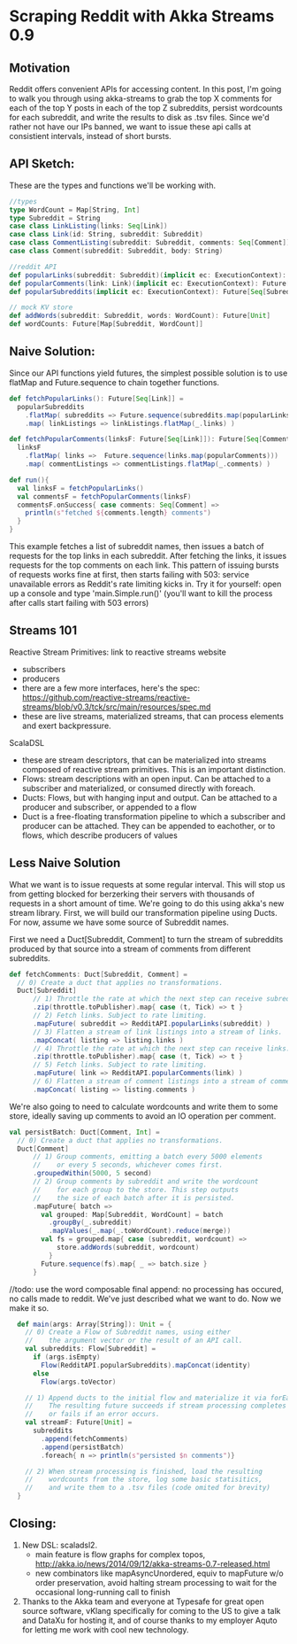 Scraping Reddit with Akka Streams 0.9
=====================================

Motivation
----------
Reddit offers convenient APIs for accessing content. In this post, I'm going to walk you through using akka-streams to grab the top X comments for each of the top Y posts in each of the top Z subreddits, persist wordcounts for each subreddit, and write the results to disk as .tsv files. Since we'd rather not have our IPs banned, we want to issue these api calls at consistient intervals, instead of short bursts. 

API Sketch:
-----------

These are the types and functions we'll be working with.

```scala
//types
type WordCount = Map[String, Int] 
type Subreddit = String  
case class LinkListing(links: Seq[Link])
case class Link(id: String, subreddit: Subreddit)
case class CommentListing(subreddit: Subreddit, comments: Seq[Comment])
case class Comment(subreddit: Subreddit, body: String)

//reddit API
def popularLinks(subreddit: Subreddit)(implicit ec: ExecutionContext): Future[LinkListing]
def popularComments(link: Link)(implicit ec: ExecutionContext): Future[CommentListing]
def popularSubreddits(implicit ec: ExecutionContext): Future[Seq[Subreddit]]

// mock KV store
def addWords(subreddit: Subreddit, words: WordCount): Future[Unit]
def wordCounts: Future[Map[Subreddit, WordCount]]
```

Naive Solution:
--------------

Since our API functions yield futures, the simplest possible solution is to use flatMap and Future.sequence to chain together functions.

```scala
def fetchPopularLinks(): Future[Seq[Link]] = 
  popularSubreddits
    .flatMap( subreddits => Future.sequence(subreddits.map(popularLinks)) )
    .map( linkListings => linkListings.flatMap(_.links) )

def fetchPopularComments(linksF: Future[Seq[Link]]): Future[Seq[Comment]] = 
  linksF
    .flatMap( links =>  Future.sequence(links.map(popularComments)))
    .map( commentListings => commentListings.flatMap(_.comments) )

def run(){
  val linksF = fetchPopularLinks()
  val commentsF = fetchPopularComments(linksF)
  commentsF.onSuccess{ case comments: Seq[Comment] => 
    println(s"fetched ${comments.length} comments")
  }
}
```

This example fetches a list of subreddit names, then issues a batch of requests for the top links in each subreddit. After fetching the links, it issues requests for the top comments on each link. This pattern of issuing bursts of requests works fine at first, then starts failing with 503: service unavailable errors as Reddit's rate limiting kicks in. Try it for yourself: open up a console and type 'main.Simple.run()' (you'll want to kill the process after calls start failing with 503 errors)


Streams 101
-----------
Reactive Stream Primitives: link to reactive streams website
- subscribers
- producers
- there are a few more interfaces, here's the spec: https://github.com/reactive-streams/reactive-streams/blob/v0.3/tck/src/main/resources/spec.md
- these are live streams, materialized streams, that can process elements and exert backpressure.

ScalaDSL
- these are stream descriptors, that can be materialized into streams composed of reactive stream primitives. This is an important distinction.
- Flows: stream descriptions with an open input. Can be attached to a subscriber and materialized, or consumed directly with foreach.
- Ducts: Flows, but with hanging input and output. Can be attached to a producer and subscriber, or appended to a flow
- Duct is a free-floating transformation pipeline to which a subscriber and producer can be attached. They can be appended to eachother, or to flows, which describe producers of values

Less Naive Solution
-------------------

What we want is to issue requests at some regular interval. This will stop us from getting blocked for berzerking their servers with thousands of requests in a short amount of time. We're going to do this using akka's new stream library. First, we will build our transformation pipeline using Ducts. For now, assume we have some source of Subreddit names.
    

First we need a Duct[Subreddit, Comment] to turn the stream of subreddits produced by that source into a stream of comments from different subreddits. 

```scala
def fetchComments: Duct[Subreddit, Comment] = 
  // 0) Create a duct that applies no transformations.
  Duct[Subreddit] 
      // 1) Throttle the rate at which the next step can receive subreddit names.
      .zip(throttle.toPublisher).map{ case (t, Tick) => t } 
      // 2) Fetch links. Subject to rate limiting.
      .mapFuture( subreddit => RedditAPI.popularLinks(subreddit) ) 
      // 3) Flatten a stream of link listings into a stream of links.
      .mapConcat( listing => listing.links ) 
      // 4) Throttle the rate at which the next step can receive links.
      .zip(throttle.toPublisher).map{ case (t, Tick) => t } 
      // 5) Fetch links. Subject to rate limiting.
      .mapFuture( link => RedditAPI.popularComments(link) ) 
      // 6) Flatten a stream of comment listings into a stream of comments.
      .mapConcat( listing => listing.comments )
```


We're also going to need to calculate wordcounts and write them to some store, ideally saving up comments to avoid an IO operation per comment. 

```scala
val persistBatch: Duct[Comment, Int] = 
  // 0) Create a duct that applies no transformations.
  Duct[Comment]
      // 1) Group comments, emitting a batch every 5000 elements
      //    or every 5 seconds, whichever comes first.
      .groupedWithin(5000, 5 second) 
      // 2) Group comments by subreddit and write the wordcount 
      //    for each group to the store. This step outputs 
      //    the size of each batch after it is persisted.
      .mapFuture{ batch => 
        val grouped: Map[Subreddit, WordCount] = batch
          .groupBy(_.subreddit)
          .mapValues(_.map(_.toWordCount).reduce(merge))
        val fs = grouped.map{ case (subreddit, wordcount) => 
            store.addWords(subreddit, wordcount)
          }
        Future.sequence(fs).map{ _ => batch.size }
      }
```

//todo: use the word composable
final append: no processing has occured, no calls made to reddit. We've just described what we want to do. Now we make it so.

```scala
  def main(args: Array[String]): Unit = {
    // 0) Create a Flow of Subreddit names, using either
    //    the argument vector or the result of an API call.
    val subreddits: Flow[Subreddit] =
      if (args.isEmpty) 
        Flow(RedditAPI.popularSubreddits).mapConcat(identity)
      else
        Flow(args.toVector)

    // 1) Append ducts to the initial flow and materialize it via forEach. 
    //    The resulting future succeeds if stream processing completes 
    //    or fails if an error occurs.
    val streamF: Future[Unit] = 
      subreddits
        .append(fetchComments)
        .append(persistBatch)
        .foreach{ n => println(s"persisted $n comments")}

    // 2) When stream processing is finished, load the resulting 
    //    wordcounts from the store, log some basic statisitics, 
    //    and write them to a .tsv files (code omited for brevity)
  }
```

Closing: 
--------

1. New DSL: scaladsl2. 
    - main feature is flow graphs for complex topos, http://akka.io/news/2014/09/12/akka-streams-0.7-released.html
    - new combinators like mapAsyncUnordered, equiv to mapFuture w/o order preservation, avoid halting stream processing to wait for the occasional long-running call to finish
2. Thanks to the Akka team and everyone at Typesafe for great open source software, vKlang specifically for coming to the US to give a talk and DataXu for hosting it, and of course thanks to my employer Aquto for letting me work with cool new technology.
